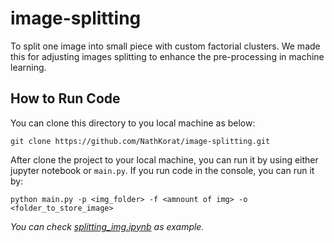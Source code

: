 # image-splitting
To split one image into small piece with custom factorial clusters. We made this for adjusting images splitting to enhance the pre-processing in machine learning.

## How to Run Code
You can clone this directory to you local machine as below:

    git clone https://github.com/NathKorat/image-splitting.git

After clone the project to your local machine, you can run it by using either jupyter notebook or `main.py`. If you run code in the console, you can run it by:

    python main.py -p <img_folder> -f <amnount of img> -o <folder_to_store_image>

_You can check <a href="https://github.com/NathKorat/image-splitting/blob/main/learning_scipy_numpy.ipynb">splitting_img.ipynb</a> as example._